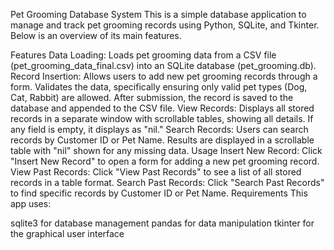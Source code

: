 Pet Grooming Database System
This is a simple database application to manage and track pet grooming records using Python, SQLite, and Tkinter. Below is an overview of its main features.

Features
Data Loading: Loads pet grooming data from a CSV file (pet_grooming_data_final.csv) into an SQLite database (pet_grooming.db).
Record Insertion: Allows users to add new pet grooming records through a form. Validates the data, specifically ensuring only valid pet types (Dog, Cat, Rabbit) are allowed. After submission, the record is saved to the database and appended to the CSV file.
View Records: Displays all stored records in a separate window with scrollable tables, showing all details. If any field is empty, it displays as "nil."
Search Records: Users can search records by Customer ID or Pet Name. Results are displayed in a scrollable table with "nil" shown for any missing data.
Usage
Insert New Record: Click "Insert New Record" to open a form for adding a new pet grooming record.
View Past Records: Click "View Past Records" to see a list of all stored records in a table format.
Search Past Records: Click "Search Past Records" to find specific records by Customer ID or Pet Name.
Requirements
This app uses:

sqlite3 for database management
pandas for data manipulation
tkinter for the graphical user interface
